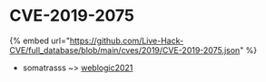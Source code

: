 # CVE-2019-2075
{% embed url="https://github.com/Live-Hack-CVE/full_database/blob/main/cves/2019/CVE-2019-2075.json" %}

* somatrasss ~> [weblogic2021](https://www.alice-snow.ru/2019/database/cve-2019-2075/weblogic2021-somatrasss)